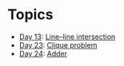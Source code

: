 # Topics

- [Day 13](/src/main/java/com/adventofcode/aoc2024/AoC132024.java): [Line–line intersection](https://en.wikipedia.org/wiki/Line%E2%80%93line_intersection)
- [Day 23](/src/main/java/com/adventofcode/aoc2024/AoC232024.java): [Clique problem](https://en.wikipedia.org/wiki/Clique_problem)
- [Day 24](/src/main/java/com/adventofcode/aoc2024/AoC242024.java): [Adder](https://en.wikipedia.org/wiki/Adder_(electronics)#Ripple-carry_adder)
